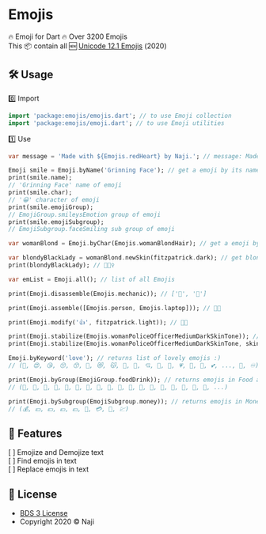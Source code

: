 # Emojis 

🔥 Emoji for Dart 🔥 Over 3200 Emojis <br> 
This 📦 contain all 🆕 [Unicode 12.1 Emojis](https://unicode.org/emoji/charts) (2️0️2️0️) 

## 🛠️ Usage
0️⃣ Import
```dart
import 'package:emojis/emojis.dart'; // to use Emoji collection
import 'package:emojis/emoji.dart'; // to use Emoji utilities
```
1️⃣ Use
```dart
var message = 'Made with ${Emojis.redHeart} by Naji.'; // message: Made with ❤️ by Naji.

Emoji smile = Emoji.byName('Grinning Face'); // get a emoji by its name
print(smile.name);
// 'Grinning Face' name of emoji
print(smile.char);
// '😀' character of emoji
print(smile.emojiGroup);
// EmojiGroup.smileysEmotion group of emoji
print(smile.emojiSubgroup);
// EmojiSubgroup.faceSmiling sub group of emoji

var womanBlond = Emoji.byChar(Emojis.womanBlondHair); // get a emoji by its character 👱‍♀️

var blondyBlackLady = womanBlond.newSkin(fitzpatrick.dark); // get blondy in black 
print(blondyBlackLady); // 👱🏿‍♀️

var emList = Emoji.all(); // list of all Emojis 

print(Emoji.disassemble(Emojis.mechanic)); // ['🔧', '🧑']

print(Emoji.assemble([Emojis.person, Emojis.laptop])); // 🧑‍💻

print(Emoji.modify('👍', fitzpatrick.light)); // 👍🏻

print(Emoji.stabilize(Emojis.womanPoliceOfficerMediumDarkSkinTone)); //👮🏾‍♀️ => 👮‍♀️ Woman Police Officer with no special skin tone
print(Emoji.stabilize(Emojis.womanPoliceOfficerMediumDarkSkinTone, skin: false, gender: true)); //👮🏾‍♀️ => 👮 no gender! still medium dark

Emoji.byKeyword('love'); // returns list of lovely emojis :) 
// (🥰, 😍, 😘, 😚, 😙, 🤗, 😻, 😽, 💋, 💌, 💘, 💝, 💖, 💗, 💓, 💞, 💕, ..., 💄, ♾)

print(Emoji.byGroup(EmojiGroup.foodDrink)); // returns emojis in Food and Drink group
// (🍇, 🍈, 🍉, 🍊, 🍋, 🍌, 🍍, 🥭, 🍎, 🍏, 🍐, 🍑, 🍒, 🍓, 🥝, 🍅, 🥥, 🥑, ...)

print(Emoji.bySubgroup(EmojiSubgroup.money)); // returns emojis in Money subgroup
// (💰, 💴, 💵, 💶, 💷, 💸, 💳, 🧾, 💹)
```

## 🚀 Features
[ ] Emojize and Demojize text<br>
[ ] Find emojis in text<br>
[ ] Replace emojis in text<br>

## 📄 License
* [BDS 3 License](https://opensource.org/licenses/BSD-3-Clause)
* Copyright 2020 © Naji